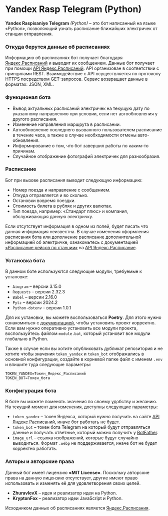# Yandex Rasp Telegram (Python)  
  
**Yandex Raspisaniye Telegram** *(Python)* – это бот написанный на языке «Python», позволяющий узнать расписание ближайших электричек от станции отправления.  
### Откуда берутся данные об расписаниях  

Информацию об расписаниях бот получает благодаря [Яндекс.Расписаний](https://t.rasp.yandex.ru/) и выводит их сообщением. Данные бот получает при помощи [API Яндекс.Расписаний](https://yandex.ru/dev/rasp/). API организован в соответствии с принципами REST. Взаимодействие с API осуществляется по протоколу HTTPS посредством GET-запросов. Сервис возвращает данные в форматах: JSON, XML.  

### Функционал бота  
  
- Вывод актуальных расписаний электричек на текущую дату по указанному направлению при условии, если нет автообновления у другого расписания.  
- Изменение направления маршрута в расписании.  
- Автообновление последнего вызванного пользователем расписание в течение часа, а также в случае необходимости отмены авто-обновления.  
- Информирование о том, что бот завершил работы по каким-то причинам.  
- Случайное отображение фотографий электричек для разнообразия.  

### Расписание  
  
Бот при вызове расписания выводит следующую информацию:  
- Номер поезда и направление с сообщением.  
- Откуда отправляется и во сколько.  
- Остановки вовремя поездки.  
- Стоимость билета в рублях и других валютах.  
- Тип поезда, например: «Стандарт плюс» и компания, обслуживающая данную электричку.  
  
Если отсутствует информация в одном из полей, будет писать что данная информация неизвестна. В случае изменения оформления расписания бота или дополнение расписание дополнительной информацией об электричке, ознакомьтесь с документацией [«Расписание рейсов по станции»](https://yandex.ru/dev/rasp/doc/ru/reference/schedule-on-station) на [API Яндекс.Расписание](https://yandex.ru/dev/rasp/doc/ru/).  
  
### Установка бота  

 В данном боте используются следующие модули, требуемые к установке:  
 - `Aiogram` – версии 3.15.0  
 - `Requests` – версии 2.32.3  
 - `Babel` – версии 2.16.0  
 - `Pytz` – версии 2024.2  
 - `Python-dotenv` - версии 1.0.1
  
Для их установки, вы можете воспользоваться **Poetry**. Для этого нужно ознакомиться с [документацией](https://python-poetry.org/docs/#installation), чтобы установить проект корректно. Если вам нужно оперативно установить все модули проекта, воспользуйтесь файлом `module.bat`, который установит все модули глобально в Python.

Также в случае если вы хотите опубликовать дубликат репозитория и не хотите чтобы значения `token_yandex` и `token_bot` отображались в основной конфигурации, создайте в корневой папке файл с именем `.env` и впишите туда следующие параметры:

```
TOKEN_YANDEX=Токен_Яндекс_Расписаний  
TOKEN_BOT=Токен_бота
```

### Конфигурация бота  

В боте вы можете поменять значения по своему удобству и желанию. На текущий момент для изменения, доступны следующие параметры:  
- `token_yandex` – токен Яндекса, который нужно получить на сайте [API Яндекс Расписаний](https://yandex.ru/dev/rasp/raspapi#examples), иначе бот работать не будет.  
- `token_bot` – токен бота Telegram на который будут отправляться данные и получать ответные, который можно получить у [BotFather](https://telegram.me/botfather).  
- `image_url` – ссылка изображений, которые будут случайно выводиться. Формат `.webp` не поддерживается, иначе бот не будет корректно работать.  

### Авторы и авторские права  

Данный бот имеет лицензию **«MIT License»**. Поскольку авторские права на данную лицензию отсутствует, другие имеют право использовать и изменять её для удовлетворения своих целей.  
  
- **ZhuravlevX** – идея и реализатор идеи на Python.  
- **KryptonFox** – реализатор идеи JavaScript и Python.  
  
Исходником данных об расписаниях является [Яндекс.Расписания](https://t.rasp.yandex.ru/).